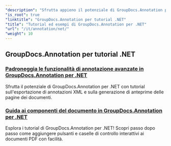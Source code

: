 ```yaml
---
"description": "Sfrutta appieno il potenziale di GroupDocs.Annotation per .NET con i nostri tutorial. Integra perfettamente, migliora la collaborazione e semplifica i flussi di lavoro."
"is_root": true
"linktitle": "GroupDocs.Annotation per tutorial .NET"
"title": "Tutorial ed esempi di GroupDocs.Annotation per .NET"
"url": "/it/annotation/net/"
"weight": 10
---
```


## GroupDocs.Annotation per tutorial .NET
### [Padroneggia le funzionalità di annotazione avanzate in GroupDocs.Annotation per .NET](./master-advanced-annotation-features/)
Sfrutta il potenziale di GroupDocs.Annotation per .NET con tutorial sull'esportazione di annotazioni XML e sulla generazione di anteprime delle pagine dei documenti.
### [Guida ai componenti del documento in GroupDocs.Annotation per .NET](./guide-to-document-components/)
Esplora i tutorial di GroupDocs.Annotation per .NET! Scopri passo dopo passo come aggiungere pulsanti e caselle di controllo interattivi ai documenti PDF con facilità.